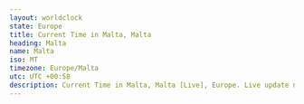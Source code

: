 ```yaml
---
layout: worldclock
state: Europe
title: Current Time in Malta, Malta
heading: Malta
name: Malta
iso: MT
timezone: Europe/Malta
utc: UTC +00:58
description: Current Time in Malta, Malta [Live], Europe. Live update now time in Malta, timezone Europe/Malta, UTC +00:58, Country ISO code & Current Local Time.
---
```


